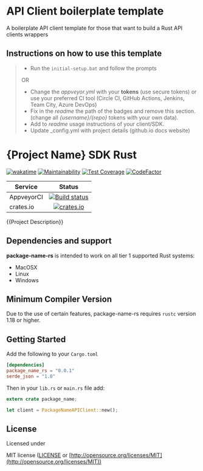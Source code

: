 # API Client boilerplate template

A boilerplate API client template for those that want to build a Rust API clients wrappers

<!-- Remove the following lines until the following comment section -->

## Instructions on how to use this template

> - Run the `initial-setup.bat` and follow the prompts
>
> OR
>
> -  Change the *appveyor.yml* with your **tokens** (use secure tokens) or use your preferred CI tool (Circle CI, GitHub Actions, Jenkins, Team City, Azure DevOps)
> -  Fix in the *readme* the path of the badges and remove this section. (change all *{username}/{repo}* tokens with your own data).
> -  Add to *readme* usage instructions of your client/SDK.
> -  Update _config.yml with project details (github.io docs website)

<!-- remove lines until this line -->

# {Project Name} SDK Rust

[![wakatime](https://wakatime.com/badge/github/{username}/{repo}.svg)](https://wakatime.com/badge/github/{username}/{repo})
[![Maintainability](https://api.codeclimate.com/v1/badges/{codeClimateId}/maintainability)](https://codeclimate.com/github/{username}/{repo}/maintainability)
[![Test Coverage](https://api.codeclimate.com/v1/badges/{codeClimateId}/test_coverage)](https://codeclimate.com/github/{username}/{repo}/test_coverage)
[![CodeFactor](https://www.codefactor.io/repository/github/{username}/{repo}/badge)](https://www.codefactor.io/repository/github/{username}/{repo})

| Service      | Status |
| -------      | :----: |
| AppveyorCI   | [![Build status](https://ci.appveyor.com/api/projects/status/{appVeyorId}?svg=true)](https://ci.appveyor.com/project/{username}/{repo}/branch/main) |
| crates.io    | [![crates.io](https://img.shields.io/crates/v/package-name-rs.svg)](https://crates.io/crates/package-name-rs) |

{{Project Description}}

## Dependencies and support

**package-name-rs** is intended to work on all tier 1 supported Rust systems:

- MacOSX
- Linux
- Windows

## Minimum Compiler Version

Due to the use of certain features, package-name-rs requires `rustc` version 1.18 or
higher.

## Getting Started

Add the following to your `Cargo.toml`

```toml
[dependencies]
package_name_rs = "0.0.1"
serde_json = "1.0"
```

Then in your `lib.rs` or `main.rs` file add:
```rust
extern crate package_name;

let client = PackageNameAPIClient::new();

```

## License

Licensed under

MIT license ([LICENSE](https://github.com/guibranco/apiclient-boilerplate-rs/blob/master/LICENSE) or [http://opensource.org/licenses/MIT](http://opensource.org/licenses/MIT))
